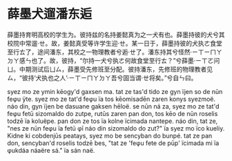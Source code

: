 # 薛墨犬遛潘东逅

薛墨持育明高校的学生为。彼持兹的名持姜懿真为之一犬有也。薛墨持彼的犬兮其校院中常遛·ㄝ。故，姜懿真受等许学生迎·ㄝ。某一日于，薛墨持彼的犬执ㄜ食堂至行ㄊ了，途间潘东，其校之一物理教者兮逅·ㄝ了。潘东持其兮怪然·ㄧㄒㄧㄇㄚㄉㄚ感ㄣ也了。故，彼持，“尔持一犬兮执ㄜ何故食堂至行ㄊ？”兮薛墨·ㄧㄒㄛ问ㄩ。中期测试后ㄩㄙ，薛墨受先修班至分配。彼持潘东，先修班的物理教者见ㄙ，“彼持‘犬执也之人’·ㄧㄒㄧㄇㄚㄉㄚ吾兮固当谓·ㄝ将矣。”兮自ㄣ曰。

syez mo ze ymin kēogy'd gaxsen ma. tat ze tas'd tido ze gyn ïjen so de nūn feφu ÿte. syez mo ze tat'd feφu ïa tos kēomisadēn zaren konys syezmoë. náo din, gyn ïjen be dasuane gaksen hēloë. se nūn ná za, syez mo ze tat'd feφu fetū sizomaldo do zutpe, rutūs zaren pan don, tos kēo de nūn roselis todzē ïa koluëpe. pan don ze tos ïa kolne ïcimada nantepe. náo din, tat ze, "nes ze nūn feφu ïa fetū φī náo din sizomaldo do zut?" ïa syez mo ïco kueliy. Kidne ki cobdenjūs peatays, syez mo be sencyban do bunpé. tat ze pan don, sencyban'd roselis todzē bes, "tat ze 'feφu fete de pūp' ïcimada mi ïa φukdáa náaëre sá." ïa sán naë.